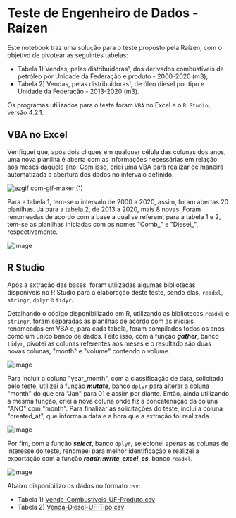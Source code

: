 # Teste de Engenheiro de Dados - Raízen

Este notebook traz uma solução para o teste proposto pela Raízen, com o objetivo de pivotear as seguintes tabelas:

  - Tabela 1) Vendas, pelas distribuidoras¹, dos derivados combustíveis de petróleo por Unidade da Federação e produto - 2000-2020 (m3);
  - Tabela 2) Vendas, pelas distribuidoras¹, de óleo diesel por tipo e Unidade da Federação - 2013-2020 (m3).

Os programas utilizados para o teste foram `VBA` no Excel e o `R Studio`, versão 4.2.1.

## VBA no Excel

Verifiquei que, após dois cliques em qualquer célula das colunas dos anos, uma nova planilha é aberta com as informações necessárias em relação aos meses daquele ano. Com isso, criei uma VBA para realizar de maneira automatizada a abertura dos dados no intervalo definido. 

![ezgif com-gif-maker (1)](https://user-images.githubusercontent.com/37222393/178124899-83a33a68-0437-4fd5-ab03-2a227935c7ff.gif)

Para a tabela 1, tem-se o intervalo de 2000 a 2020, assim, foram abertas 20 planilhas. Já para a tabela 2, de 2013 a 2020, mais 8 novas. Foram renomeadas de acordo com a base a qual se referem, para a tabela 1 e 2, tem-se as planilhas iniciadas com os nomes "Comb_" e "Diesel_", respectivamente. 

![image](https://user-images.githubusercontent.com/37222393/177814169-770a77e8-ca62-4369-97e0-897c2a6a5013.png)

## R Studio

Após a extração das bases, foram utilizadas algumas bibliotecas disponíveis no R Studio para a elaboração deste teste, sendo elas, `readxl`, `stringr`, `dplyr` e `tidyr`.

Detalhando o código disponibilizado em R, utilizando as bibliotecas `readxl` e `stringr`, foram separadas as planilhas de acordo com as iniciais renomeadas em VBA e, para cada tabela, foram compilados todos os anos como um único banco de dados. Feito isso, com a função ***gather***, banco `tidyr`, pivotei as colunas referentes aos meses e o resultado são duas novas colunas, "month" e "volume" contendo o volume.

![image](https://user-images.githubusercontent.com/37222393/178125013-58351464-cbf7-4390-a752-6dcd7a44b00b.png)

Para incluir a coluna "year_month", com a classificação de data, solicitada pelo teste, utilizei a função ***mutate***, banco `dplyr` para alterar a coluna "month" do que era "Jan" para 01 e assim por diante. Então, ainda utilizando a mesma função, criei a nova coluna onde fiz a concatenação da coluna "ANO" com "month". Para finalizar as solicitações do teste, inclui a coluna "created_at", que informa a data e a hora que a extração foi realizada.  

![image](https://user-images.githubusercontent.com/37222393/178125248-ff93dc28-40d1-4ce5-9430-c15b40a5072f.png)

Por fim, com a função ***select***, banco `dplyr`, selecionei apenas as colunas de interesse do teste, renomeei para melhor identificação e realizei a exportação com a função ***readr::write_excel_cs***, banco `readxl`.

![image](https://user-images.githubusercontent.com/37222393/178125257-353482f6-0c8c-468f-89c6-3599249fa912.png)

Abaixo disponibilizo os dados no formato `csv`:

  - Tabela 1) [Venda-Combustíveis-UF-Produto.csv](https://github.com/anandaalmeida/data-engineering-test-raizen/files/9065396/Venda-Combustiveis-UF-Produto.csv)
  - Tabela 2) [Venda-Diesel-UF-Tipo.csv](https://github.com/anandaalmeida/data-engineering-test-raizen/files/9065398/Venda-Diesel-UF-Tipo.csv)
